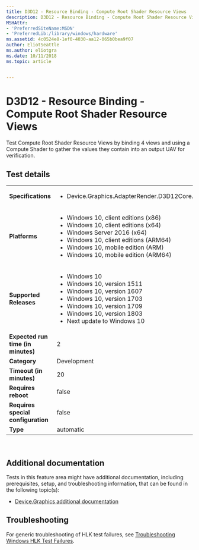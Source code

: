 ```yaml
---
title: D3D12 - Resource Binding - Compute Root Shader Resource Views
description: D3D12 - Resource Binding - Compute Root Shader Resource Views
MSHAttr:
- 'PreferredSiteName:MSDN'
- 'PreferredLib:/library/windows/hardware'
ms.assetid: 4c0524e8-1ef0-4030-aa12-065b0bea9f07
author: EliotSeattle
ms.author: eliotgra
ms.date: 10/11/2018
ms.topic: article


---
```


# <span id="p_hlk_test.ced39aaa-bb6b-48c8-bd41-3a06dabf5c36"></span>D3D12 - Resource Binding - Compute Root Shader Resource Views


Test Compute Root Shader Resource Views by binding 4 views and using a Compute Shader to gather the values they contain into an output UAV for verification.

## Test details
|||
|---|---|
| **Specifications**  | <ul><li>Device.Graphics.AdapterRender.D3D12Core.CoreRequirement</li></ul> |  
| **Platforms**   | <ul><li>Windows 10, client editions (x86)</li><li>Windows 10, client editions (x64)</li><li>Windows Server 2016 (x64)</li><li>Windows 10, client editions (ARM64)</li><li>Windows 10, mobile edition (ARM)</li><li>Windows 10, mobile edition (ARM64)</li></ul> |
| **Supported Releases** | <ul><li>Windows 10</li><li>Windows 10, version 1511</li><li>Windows 10, version 1607</li><li>Windows 10, version 1703</li><li>Windows 10, version 1709</li><li>Windows 10, version 1803</li><li>Next update to Windows 10</li></ul> |
|**Expected run time (in minutes)**| 2 |
|**Category**| Development |
|**Timeout (in minutes)**| 20 |
|**Requires reboot**| false |
|**Requires special configuration**| false |
|**Type**| automatic |

 

## <span id="Additional_documentation"></span><span id="additional_documentation"></span><span id="ADDITIONAL_DOCUMENTATION"></span>Additional documentation


Tests in this feature area might have additional documentation, including prerequisites, setup, and troubleshooting information, that can be found in the following topic(s):

-   [Device.Graphics additional documentation](device-graphics-additional-documentation.md)

## <span id="Troubleshooting"></span><span id="troubleshooting"></span><span id="TROUBLESHOOTING"></span>Troubleshooting


For generic troubleshooting of HLK test failures, see [Troubleshooting Windows HLK Test Failures](..\user\troubleshooting-windows-hlk-test-failures.md).

 

 






